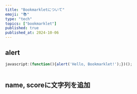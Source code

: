 ```yaml
---
title: "Bookmarkletについて"
emoji: "📚"
type: "tech"
topics: ["bookmarklet"]
published: true
published_at: 2024-10-06
---
```


## alert

```javascript
javascript:(function(){alert('Hello, Bookmarklet!');})();
```

```javascript
```

## name, scoreに文字列を追加

```javascript
```
